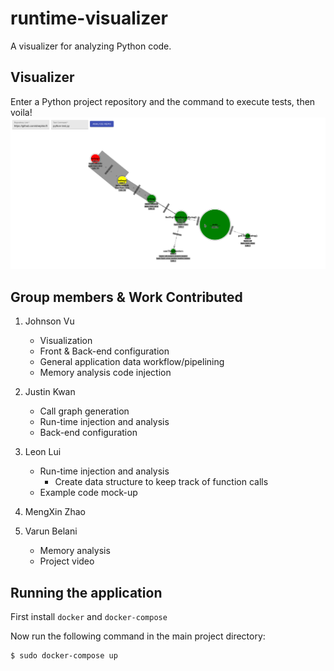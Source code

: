 # runtime-visualizer
A visualizer for analyzing Python code.

## Visualizer
Enter a Python project repository and the command to execute tests, then voila!
![example-app](./images/app.png)

## Group members & Work Contributed
1. Johnson Vu
    * Visualization
    * Front & Back-end configuration
    * General application data workflow/pipelining
    * Memory analysis code injection

2. Justin Kwan
    * Call graph generation
    * Run-time injection and analysis
    * Back-end configuration
3. Leon Lui
    * Run-time injection and analysis
        * Create data structure to keep track of function calls
    * Example code mock-up
4. MengXin Zhao
5. Varun Belani
    * Memory analysis
    * Project video

## Running the application
First install `docker` and `docker-compose`

Now run the following command in the main project directory:
```
$ sudo docker-compose up
```

